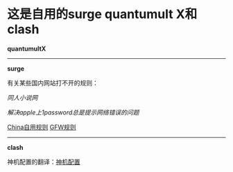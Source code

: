 # 这是自用的surge quantumult X和clash
**quantumultX**







*******************************
  **surge**
  
  有关某些国内网站打不开的规则：
  
  *同人小说网*
  
  *解决apple上1password总是提示网络错误的问题*
  
  [China自用规则](https://raw.githubusercontent.com/harisonkhlil/QurakJkaer-s-conf/main/China.list)
  [GFW规则](https://raw.githubusercontent.com/harisonkhlil/harisonkhlil/main/GFW%E8%A7%84%E5%88%99%E5%88%86%E6%B5%81.list)
  
  
  
  
  
  *********************
  **clash**
  
  神机配置的翻译：[神机配置](https://raw.githubusercontent.com/harisonkhlil/harisonkhlil/main/Outbound.yaml)
